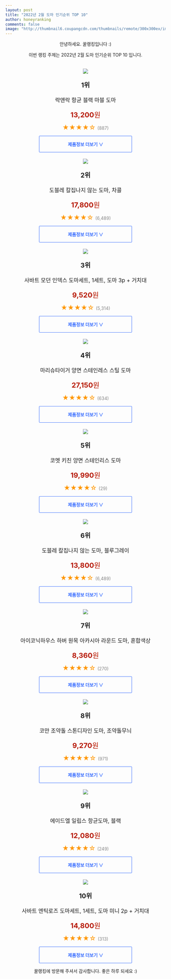 ```yaml
--- 
layout: post 
title: "2022년 2월 도마 인기순위 TOP 10" 
author: honeyranking 
comments: false 
image: "http://thumbnail6.coupangcdn.com/thumbnails/remote/300x300ex/image/retail/images/2020/03/20/16/1/4eaa9c15-72f6-466e-8e65-59669a515a77.jpg" 
--- 
```

<p style="text-align: center;">안녕하세요. 꿀랭킹입니다 :)</p> <p style="text-align: center;">이번 랭킹 주제는 2022년 2월 도마 인기순위 TOP 10 입니다.</p><center><img src="http://thumbnail6.coupangcdn.com/thumbnails/remote/300x300ex/image/retail/images/2020/03/20/16/1/4eaa9c15-72f6-466e-8e65-59669a515a77.jpg" style="margin-top:20px" /></center> <p style="text-align: center; font-size: 20px"><b>1위</b></p> <p style="text-align: center; font-size: 17px">락앤락 항균 블랙 마블 도마</p> <p style="text-align: center;"><span style="color: #b61800; font-size: 22px;"><b>13,200</b>원</span></p> <p style="text-align: center;"><span style="color: #ff9600; font-size: 20px;">★★★★☆ </span><span style="color: #878787;">(887)</span></p> <center><a href="https://link.coupang.com/a/jOOVy"> <div style="font-size: 14px; display: inline-block; padding: 15px 90px; color: #346aff; border-radius: 2px; border: 1px solid #346aff; cursor: pointer;"><b>제품정보 더보기 &or;</b></div> </a></center><center><img src="http://thumbnail8.coupangcdn.com/thumbnails/remote/300x300ex/image/product/image/vendoritem/2019/09/25/4562175348/8996b438-468b-4ce1-880f-5455f2b35cf8.jpg" style="margin-top:20px" /></center> <p style="text-align: center; font-size: 20px"><b>2위</b></p> <p style="text-align: center; font-size: 17px">도블레 칼집나지 않는 도마, 차콜</p> <p style="text-align: center;"><span style="color: #b61800; font-size: 22px;"><b>17,800</b>원</span></p> <p style="text-align: center;"><span style="color: #ff9600; font-size: 20px;">★★★★☆ </span><span style="color: #878787;">(6,489)</span></p> <center><a href="https://link.coupang.com/a/jOOVz"> <div style="font-size: 14px; display: inline-block; padding: 15px 90px; color: #346aff; border-radius: 2px; border: 1px solid #346aff; cursor: pointer;"><b>제품정보 더보기 &or;</b></div> </a></center><center><img src="http://thumbnail9.coupangcdn.com/thumbnails/remote/300x300ex/image/product/image/vendoritem/2019/01/28/3487292968/84f3fac1-f285-4d0d-8a0d-521e6a958b06.jpg" style="margin-top:20px" /></center> <p style="text-align: center; font-size: 20px"><b>3위</b></p> <p style="text-align: center; font-size: 17px">사바트 모던 인덱스 도마세트, 1세트, 도마 3p + 거치대</p> <p style="text-align: center;"><span style="color: #b61800; font-size: 22px;"><b>9,520</b>원</span></p> <p style="text-align: center;"><span style="color: #ff9600; font-size: 20px;">★★★★☆ </span><span style="color: #878787;">(5,314)</span></p> <center><a href="https://link.coupang.com/a/jOOVB"> <div style="font-size: 14px; display: inline-block; padding: 15px 90px; color: #346aff; border-radius: 2px; border: 1px solid #346aff; cursor: pointer;"><b>제품정보 더보기 &or;</b></div> </a></center><center><img src="http://thumbnail6.coupangcdn.com/thumbnails/remote/300x300ex/image/retail/images/570568936323593-f3f0412e-8a2a-4d78-bd40-3885331f19b4.jpg" style="margin-top:20px" /></center> <p style="text-align: center; font-size: 20px"><b>4위</b></p> <p style="text-align: center; font-size: 17px">마리슈타이거 양면 스테인레스 스틸 도마</p> <p style="text-align: center;"><span style="color: #b61800; font-size: 22px;"><b>27,150</b>원</span></p> <p style="text-align: center;"><span style="color: #ff9600; font-size: 20px;">★★★★☆ </span><span style="color: #878787;">(634)</span></p> <center><a href="https://link.coupang.com/a/jOOVE"> <div style="font-size: 14px; display: inline-block; padding: 15px 90px; color: #346aff; border-radius: 2px; border: 1px solid #346aff; cursor: pointer;"><b>제품정보 더보기 &or;</b></div> </a></center><center><img src="http://thumbnail6.coupangcdn.com/thumbnails/remote/300x300ex/image/retail/images/12517869447786597-43c8979e-6c38-45fe-bda0-7e63eab09191.jpg" style="margin-top:20px" /></center> <p style="text-align: center; font-size: 20px"><b>5위</b></p> <p style="text-align: center; font-size: 17px">코멧 키친 양면 스테인리스 도마</p> <p style="text-align: center;"><span style="color: #b61800; font-size: 22px;"><b>19,990</b>원</span></p> <p style="text-align: center;"><span style="color: #ff9600; font-size: 20px;">★★★★☆ </span><span style="color: #878787;">(29)</span></p> <center><a href="https://link.coupang.com/a/jOOVF"> <div style="font-size: 14px; display: inline-block; padding: 15px 90px; color: #346aff; border-radius: 2px; border: 1px solid #346aff; cursor: pointer;"><b>제품정보 더보기 &or;</b></div> </a></center><center><img src="http://thumbnail9.coupangcdn.com/thumbnails/remote/300x300ex/image/product/image/vendoritem/2019/09/25/3912371363/5ed38e00-855b-4a70-9429-e8de3246bc0e.jpg" style="margin-top:20px" /></center> <p style="text-align: center; font-size: 20px"><b>6위</b></p> <p style="text-align: center; font-size: 17px">도블레 칼집나지 않는 도마, 블루그레이</p> <p style="text-align: center;"><span style="color: #b61800; font-size: 22px;"><b>13,800</b>원</span></p> <p style="text-align: center;"><span style="color: #ff9600; font-size: 20px;">★★★★☆ </span><span style="color: #878787;">(6,489)</span></p> <center><a href="https://link.coupang.com/a/jOOVG"> <div style="font-size: 14px; display: inline-block; padding: 15px 90px; color: #346aff; border-radius: 2px; border: 1px solid #346aff; cursor: pointer;"><b>제품정보 더보기 &or;</b></div> </a></center><center><img src="http://thumbnail6.coupangcdn.com/thumbnails/remote/300x300ex/image/retail/images/2020/06/22/15/6/b7dba3ad-e3a4-4951-bf30-598b781565d4.jpg" style="margin-top:20px" /></center> <p style="text-align: center; font-size: 20px"><b>7위</b></p> <p style="text-align: center; font-size: 17px">아이코닉하우스 하버 원목 아카시아 라운드 도마, 혼합색상</p> <p style="text-align: center;"><span style="color: #b61800; font-size: 22px;"><b>8,360</b>원</span></p> <p style="text-align: center;"><span style="color: #ff9600; font-size: 20px;">★★★★☆ </span><span style="color: #878787;">(270)</span></p> <center><a href="https://link.coupang.com/a/jOOVH"> <div style="font-size: 14px; display: inline-block; padding: 15px 90px; color: #346aff; border-radius: 2px; border: 1px solid #346aff; cursor: pointer;"><b>제품정보 더보기 &or;</b></div> </a></center><center><img src="http://thumbnail6.coupangcdn.com/thumbnails/remote/300x300ex/image/retail/images/7179431052713289-c9c003f5-85f4-4708-a9b9-d531d2a528a3.jpg" style="margin-top:20px" /></center> <p style="text-align: center; font-size: 20px"><b>8위</b></p> <p style="text-align: center; font-size: 17px">코만 조약돌 스톤디자인 도마, 조약돌무늬</p> <p style="text-align: center;"><span style="color: #b61800; font-size: 22px;"><b>9,270</b>원</span></p> <p style="text-align: center;"><span style="color: #ff9600; font-size: 20px;">★★★★☆ </span><span style="color: #878787;">(971)</span></p> <center><a href="https://link.coupang.com/a/jOOVI"> <div style="font-size: 14px; display: inline-block; padding: 15px 90px; color: #346aff; border-radius: 2px; border: 1px solid #346aff; cursor: pointer;"><b>제품정보 더보기 &or;</b></div> </a></center><center><img src="http://thumbnail8.coupangcdn.com/thumbnails/remote/300x300ex/image/retail/images/2020/06/05/17/9/300aca63-35fb-4932-a87d-3a5c33d75d41.jpg" style="margin-top:20px" /></center> <p style="text-align: center; font-size: 20px"><b>9위</b></p> <p style="text-align: center; font-size: 17px">에이드엘 일립스 항균도마, 블랙</p> <p style="text-align: center;"><span style="color: #b61800; font-size: 22px;"><b>12,080</b>원</span></p> <p style="text-align: center;"><span style="color: #ff9600; font-size: 20px;">★★★★☆ </span><span style="color: #878787;">(249)</span></p> <center><a href="https://link.coupang.com/a/jOOVJ"> <div style="font-size: 14px; display: inline-block; padding: 15px 90px; color: #346aff; border-radius: 2px; border: 1px solid #346aff; cursor: pointer;"><b>제품정보 더보기 &or;</b></div> </a></center><center><img src="http://thumbnail6.coupangcdn.com/thumbnails/remote/300x300ex/image/retail/images/2018/01/11/15/7/82993f79-d51b-49ce-abd3-fa0c06cc06d6.jpg" style="margin-top:20px" /></center> <p style="text-align: center; font-size: 20px"><b>10위</b></p> <p style="text-align: center; font-size: 17px">사바트 엔틱로즈 도마세트, 1세트, 도마 미니 2p + 거치대</p> <p style="text-align: center;"><span style="color: #b61800; font-size: 22px;"><b>14,800</b>원</span></p> <p style="text-align: center;"><span style="color: #ff9600; font-size: 20px;">★★★★☆ </span><span style="color: #878787;">(313)</span></p> <center><a href="https://link.coupang.com/a/jOOVK"> <div style="font-size: 14px; display: inline-block; padding: 15px 90px; color: #346aff; border-radius: 2px; border: 1px solid #346aff; cursor: pointer;"><b>제품정보 더보기 &or;</b></div> </a></center> <p style="text-align: center;">꿀랭킹에 방문해 주셔서 감사합니다. 좋은 하루 되세요 :)</p>
